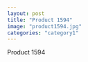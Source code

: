 ```yaml
---
layout: post
title: "Product 1594"
image: "product1594.jpg"
categories: "category1"
---
```

Product 1594
